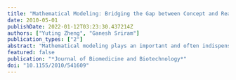 ```yaml
---
title: "Mathematical Modeling: Bridging the Gap between Concept and Realization in Synthetic Biology"
date: 2010-05-01
publishDate: 2022-01-12T03:23:30.437214Z
authors: ["Yuting Zheng", "Ganesh Sriram"]
publication_types: ["2"]
abstract: "Mathematical modeling plays an important and often indispensable role in synthetic biology because it serves as a crucial link between the concept and realization of a biological circuit. We review mathematical modeling concepts and methodologies as relevant to synthetic biology, including assumptions that underlie a model, types of modeling frameworks (deterministic and stochastic), and the importance of parameter estimation and optimization in modeling. Additionally we expound mathematical techniques used to analyze a model such as sensitivity analysis and bifurcation analysis, which enable the identification of the conditions that cause a synthetic circuit to behave in a desired manner. We also discuss the role of modeling in phenotype analysis such as metabolic and transcription network analysis and point out some available modeling standards and software. Following this, we present three case studies— a metabolic oscillator, a synthetic counter, and a bottom-up gene regulatory network— which have incorporated mathematical modeling as a central component of synthetic circuit design."
featured: false
publication: "*Journal of Biomedicine and Biotechnology*"
doi: "10.1155/2010/541609"
---
```



